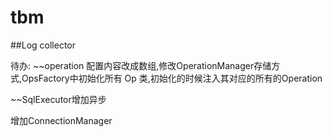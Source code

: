 # tbm
##Log collector

待办: 
   ~~operation 配置内容改成数组,修改OperationManager存储方式,OpsFactory中初始化所有 Op 类,初始化的时候注入其对应的所有的Operation

   ~~SqlExecutor增加异步

   增加ConnectionManager
